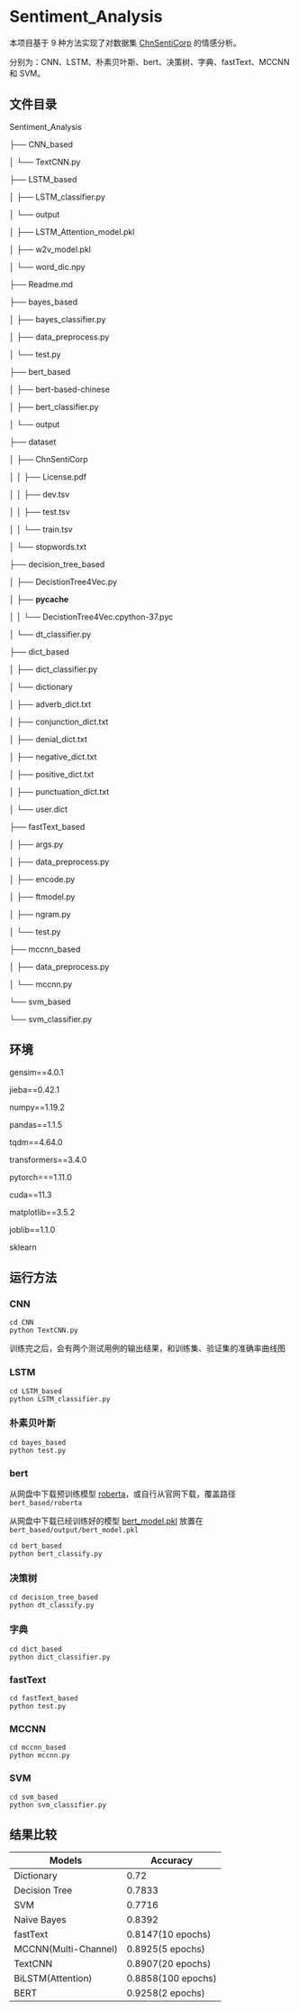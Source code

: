 # Sentiment_Analysis

本项目基于 9 种方法实现了对数据集 [ChnSentiCorp]() 的情感分析。

分别为：CNN、LSTM、朴素贝叶斯、bert、决策树、字典、fastText、MCCNN 和 SVM。



## 文件目录

Sentiment_Analysis

├── CNN_based

│  └── TextCNN.py

├── LSTM_based

│  ├── LSTM_classifier.py

│  └── output

│    ├── LSTM_Attention_model.pkl

│    ├── w2v_model.pkl

│    └── word_dic.npy

├── Readme.md

├── bayes_based

│  ├── bayes_classifier.py

│  ├── data_preprocess.py

│  └── test.py

├── bert_based

│  ├── bert-based-chinese

│  ├── bert_classifier.py

│  └── output

├── dataset

│  ├── ChnSentiCorp

│  │  ├── License.pdf

│  │  ├── dev.tsv

│  │  ├── test.tsv

│  │  └── train.tsv

│  └── stopwords.txt

├── decision_tree_based

│  ├── DecistionTree4Vec.py

│  ├── __pycache__

│  │  └── DecistionTree4Vec.cpython-37.pyc

│  └── dt_classifier.py

├── dict_based

│  ├── dict_classifier.py

│  └── dictionary

│    ├── adverb_dict.txt

│    ├── conjunction_dict.txt

│    ├── denial_dict.txt

│    ├── negative_dict.txt

│    ├── positive_dict.txt

│    ├── punctuation_dict.txt

│    └── user.dict

├── fastText_based

│  ├── args.py

│  ├── data_preprocess.py

│  ├── encode.py

│  ├── ftmodel.py

│  ├── ngram.py

│  └── test.py

├── mccnn_based

│  ├── data_preprocess.py

│  └── mccnn.py

└── svm_based

  └── svm_classifier.py  



## 环境

gensim==4.0.1 

jieba==0.42.1

numpy==1.19.2 

pandas==1.1.5 

tqdm==4.64.0

transformers==3.4.0

pytorch===1.11.0

cuda==11.3

matplotlib==3.5.2

joblib==1.1.0

sklearn





## 运行方法

### CNN

```
cd CNN
python TextCNN.py
```

训练完之后，会有两个测试用例的输出结果，和训练集、验证集的准确率曲线图



### LSTM

```
cd LSTM_based
python LSTM_classifier.py
```



### 朴素贝叶斯

```
cd bayes_based
python test.py
```



### bert

从网盘中下载预训练模型 [roberta](https://drive.google.com/drive/folders/1VeAm9_blJTOqwCvBFG0jslaiyU-B6EzT?usp=sharing)，或自行从官网下载，覆盖路径 `bert_based/roberta`

从网盘中下载已经训练好的模型 [bert_model.pkl](https://drive.google.com/file/d/1DAxIsKSxjDysYMBNj3uR06lcG69y52Co/view?usp=sharing) 放置在`bert_based/output/bert_model.pkl`

```
cd bert_based
python bert_classify.py
```



### 决策树

```
cd decision_tree_based
python dt_classify.py
```



### 字典

```
cd dict_based
python dict_classifier.py
```



### fastText

```
cd fastText_based
python test.py
```



### MCCNN

```
cd mccnn_based
python mccnn.py
```



### SVM

```
cd svm_based
python svm_classifier.py
```





## 结果比较

| Models               | Accuracy           |
| -------------------- | ------------------ |
| Dictionary           | 0.72               |
| Decision Tree        | 0.7833             |
| SVM                  | 0.7716             |
| Naive Bayes          | 0.8392             |
| fastText             | 0.8147(10 epochs)  |
| MCCNN(Multi-Channel) | 0.8925(5 epochs)   |
| TextCNN              | 0.8907(20 epochs)  |
| BiLSTM(Attention)    | 0.8858(100 epochs) |
| BERT                 | 0.9258(2 epochs)   |

